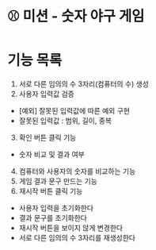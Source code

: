 # ⚾ 미션 - 숫자 야구 게임

# 기능 목록
1. 서로 다른 임의의 수 3자리(컴퓨터의 수) 생성
2. 사용자 입력값 검증
- [예외] 잘못된 입력값에 따른 예외 구현
- 잘못된 입력값 : 범위, 길이, 중복
3. 확인 버튼 클릭 기능
- 숫자 비교 및 결과 여부
4. 컴퓨터와 사용자의 숫자를 비교하는 기능
5. 게임 결과 문구 만드는 기능
6. 재시작 버튼 클릭 기능
- 사용자 입력을 초기화한다
- 결과 문구를 초기화한다
- 재시작 버튼을 보이지 않게 변경한다
- 서로 다른 임의의 수 3자리를 재생성한다